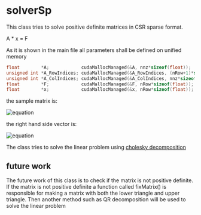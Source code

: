 # solverSp
This class tries to solve positive definite matrices in CSR sparse format. 

A * x = F

As it is shown in the main file all parameters shall be defined on unified memory

```cpp  
float        *A;            cudaMallocManaged(&A, nnz*sizeof(float));
unsigned int *A_RowIndices; cudaMallocManaged(&A_RowIndices, (nRow+1)*sizeof(unsigned int));
unsigned int *A_ColIndices; cudaMallocManaged(&A_ColIndices, nnz*sizeof(unsigned int));
float        *F;            cudaMallocManaged(&F, nRow*sizeof(float));
float        *x;            cudaMallocManaged(&x, nRow*sizeof(float));
```

the sample matrix is:  

![equation](http://mathurl.com/ya8mukxh.png)

the right hand side vector is:

![equation](http://mathurl.com/yaeessnm.png)


The class tries to solve the linear problem using [cholesky decomposition](https://docs.nvidia.com/cuda/cusolver/index.html#cusolver-lt-t-gt-csrlsvchol)

## future work
The future work of this class is to check if the matrix is not positive definite. If the matrix is not positive definite a function called fixMatrix() is responsible for making a matrix with both the lower triangle and upper triangle. Then another method such as QR decomposition will be used to solve the linear problem
